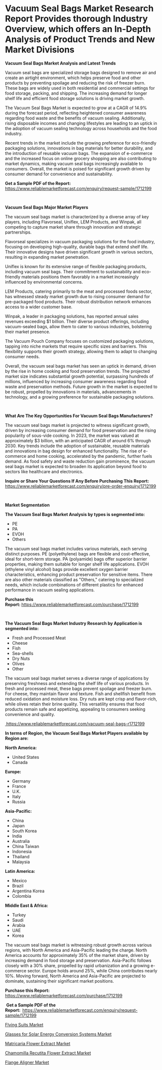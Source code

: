 <p><h1>Vacuum Seal Bags Market Research Report Provides thorough Industry Overview, which offers an In-Depth Analysis of Product Trends and New Market Divisions</h1></p><p><strong>Vacuum Seal Bags Market Analysis and Latest Trends</strong></p>
<p><p>Vacuum seal bags are specialized storage bags designed to remove air and create an airtight environment, which helps preserve food and other products by preventing spoilage and reducing the risk of freezer burn. These bags are widely used in both residential and commercial settings for food storage, packing, and shipping. The increasing demand for longer shelf life and efficient food storage solutions is driving market growth.</p><p>The Vacuum Seal Bags Market is expected to grow at a CAGR of 14.9% during the forecast period, reflecting heightened consumer awareness regarding food waste and the benefits of vacuum sealing. Additionally, rising disposable incomes and changing lifestyles are leading to an uptick in the adoption of vacuum sealing technology across households and the food industry. </p><p>Recent trends in the market include the growing preference for eco-friendly packaging solutions, innovations in bag materials for better durability, and the introduction of reusable vacuum bags. The expansion of e-commerce and the increased focus on online grocery shopping are also contributing to market dynamics, making vacuum seal bags increasingly available to consumers. Overall, the market is poised for significant growth driven by consumer demand for convenience and sustainability.</p></p>
<p><strong>Get a Sample PDF of the Report:&nbsp;</strong> <a href="https://www.reliablemarketforecast.com/enquiry/request-sample/1712199?utm_campaign=1102&utm_medium=2&utm_source=Github&utm_content=ia&utm_term=28032025&utm_id=vacuum-seal-bags">https://www.reliablemarketforecast.com/enquiry/request-sample/1712199</a></p>
<p>&nbsp;</p>
<p><strong>Vacuum Seal Bags Major Market Players</strong></p>
<p><p>The vacuum seal bags market is characterized by a diverse array of key players, including Flavorseal, Uniflex, LEM Products, and Winpak, all competing to capture market share through innovation and strategic partnerships. </p><p>Flavorseal specializes in vacuum packaging solutions for the food industry, focusing on developing high-quality, durable bags that extend shelf life. Their innovative designs have driven significant growth in various sectors, resulting in expanding market penetration.</p><p>Uniflex is known for its extensive range of flexible packaging products, including vacuum seal bags. Their commitment to sustainability and eco-friendly materials positions them favorably in a market increasingly influenced by environmental concerns. </p><p>LEM Products, catering primarily to the meat and processed foods sector, has witnessed steady market growth due to rising consumer demand for pre-packaged food products. Their robust distribution network enhances access to a wider customer base.</p><p>Winpak, a leader in packaging solutions, has reported annual sales revenues exceeding $1 billion. Their diverse product offerings, including vacuum-sealed bags, allow them to cater to various industries, bolstering their market presence.</p><p>The Vacuum Pouch Company focuses on customized packaging solutions, tapping into niche markets that require specific sizes and barriers. This flexibility supports their growth strategy, allowing them to adapt to changing consumer needs.</p><p>Overall, the vacuum seal bags market has seen an uptick in demand, driven by the rise in home cooking and food preservation trends. The projected market size indicates substantial growth potential, surpassing hundreds of millions, influenced by increasing consumer awareness regarding food waste and preservation methods. Future growth in the market is expected to be robust, propelled by innovations in materials, advancements in technology, and a growing preference for sustainable packaging solutions.</p></p>
<p>&nbsp;</p>
<p><strong>What Are The Key Opportunities For Vacuum Seal Bags Manufacturers?</strong></p>
<p><p>The vacuum seal bags market is projected to witness significant growth, driven by increasing consumer demand for food preservation and the rising popularity of sous-vide cooking. In 2023, the market was valued at approximately $3 billion, with an anticipated CAGR of around 6% through 2030. Key trends include the adoption of sustainable, reusable materials and innovations in bag design for enhanced functionality. The rise of e-commerce and home cooking, accelerated by the pandemic, further fuels demand. As food safety and waste reduction gain prominence, the vacuum seal bags market is expected to broaden its application beyond food to sectors like healthcare and electronics.</p></p>
<p><strong>Inquire or Share Your Questions If Any Before Purchasing This Report:</strong> <a href="https://www.reliablemarketforecast.com/enquiry/pre-order-enquiry/1712199?utm_campaign=1102&utm_medium=2&utm_source=Github&utm_content=ia&utm_term=28032025&utm_id=vacuum-seal-bags">https://www.reliablemarketforecast.com/enquiry/pre-order-enquiry/1712199</a></p>
<p>&nbsp;</p>
<p><strong>Market Segmentation</strong></p>
<p><strong>The Vacuum Seal Bags Market Analysis by types is segmented into:</strong></p>
<p><ul><li>PE</li><li>PA</li><li>EVOH</li><li>Others</li></ul></p>
<p><p>The vacuum seal bags market includes various materials, each serving distinct purposes. PE (polyethylene) bags are flexible and cost-effective, ideal for short-term storage. PA (polyamide) bags offer superior barrier properties, making them suitable for longer shelf life applications. EVOH (ethylene vinyl alcohol) bags provide excellent oxygen barrier characteristics, enhancing product preservation for sensitive items. There are also other materials classified as "Others," catering to specialized needs, which include combinations of different plastics for enhanced performance in vacuum sealing applications.</p></p>
<p><strong>Purchase this Report:&nbsp;</strong><a href="https://www.reliablemarketforecast.com/purchase/1712199?utm_campaign=1102&utm_medium=2&utm_source=Github&utm_content=ia&utm_term=28032025&utm_id=vacuum-seal-bags">https://www.reliablemarketforecast.com/purchase/1712199</a></p>
<p>&nbsp;</p>
<p><strong>The Vacuum Seal Bags Market Industry Research by Application is segmented into:</strong></p>
<p><ul><li>Fresh and Processed Meat</li><li>Cheese</li><li>Fish</li><li>Sea-shells</li><li>Dry Nuts</li><li>Olives</li><li>Other</li></ul></p>
<p><p>The vacuum seal bags market serves a diverse range of applications by preserving freshness and extending the shelf life of various products. In fresh and processed meat, these bags prevent spoilage and freezer burn. For cheese, they maintain flavor and texture. Fish and shellfish benefit from reduced oxidation and moisture loss. Dry nuts are kept crisp and flavor-rich, while olives retain their brine quality. This versatility ensures that food products remain safe and appetizing, appealing to consumers seeking convenience and quality.</p></p>
<p><a href="https://www.reliablemarketforecast.com/vacuum-seal-bags-r1712199?utm_campaign=1102&utm_medium=2&utm_source=Github&utm_content=ia&utm_term=28032025&utm_id=vacuum-seal-bags">&nbsp;https://www.reliablemarketforecast.com/vacuum-seal-bags-r1712199</a></p>
<p><strong>In terms of Region, the Vacuum Seal Bags Market Players available by Region are:</strong></p>
<p>
    <p> <strong> North America: </strong>
        <ul>
            <li>United States</li>
            <li>Canada</li>
        </ul>
        </p> 
    <p> <strong> Europe: </strong>
        <ul>
            <li>Germany</li>
            <li>France</li>
            <li>U.K.</li>
            <li>Italy</li>
            <li>Russia</li>
        </ul>
        </p> 
    <p> <strong> Asia-Pacific: </strong>
        <ul>
            <li>China</li>
            <li>Japan</li>
            <li>South Korea</li>
            <li>India</li>
            <li>Australia</li>
            <li>China Taiwan</li>
            <li>Indonesia</li>
            <li>Thailand</li>
            <li>Malaysia</li>
        </ul>
        </p> 
    <p> <strong> Latin America: </strong>
        <ul>
            <li>Mexico</li>
            <li>Brazil</li>
            <li>Argentina Korea</li>
            <li>Colombia</li>
        </ul>
        </p> 
    <p> <strong> Middle East & Africa: </strong>
        <ul>
            <li>Turkey</li>
            <li>Saudi</li>
            <li>Arabia</li>
            <li>UAE</li>
            <li>Korea</li>
        </ul>
    </p>
    </p>
<p><p>The vacuum seal bags market is witnessing robust growth across various regions, with North America and Asia-Pacific leading the charge. North America accounts for approximately 35% of the market share, driven by increasing demand in food storage and preservation. Asia-Pacific follows closely with a 30% share, propelled by rapid urbanization and a growing e-commerce sector. Europe holds around 25%, while China contributes nearly 10%. Moving forward, North America and Asia-Pacific are projected to dominate, sustaining their significant market positions.</p></p>
<p><strong>Purchase this Report: </strong><a href="https://www.reliablemarketforecast.com/purchase/1712199?utm_campaign=1102&utm_medium=2&utm_source=Github&utm_content=ia&utm_term=28032025&utm_id=vacuum-seal-bags">https://www.reliablemarketforecast.com/purchase/1712199</a></p>
<p>&nbsp;<strong>Get a Sample PDF of the Report:&nbsp;&nbsp;</strong><a href="https://www.reliablemarketforecast.com/enquiry/request-sample/1712199?utm_campaign=1102&utm_medium=2&utm_source=Github&utm_content=ia&utm_term=28032025&utm_id=vacuum-seal-bags">https://www.reliablemarketforecast.com/enquiry/request-sample/1712199</a></p>
<p><strong></strong></p>
<p><p><a href="https://github.com/jolashta/Market-Research-Report-List-1/blob/main/flying-suits-market.md?utm_campaign=1102&utm_medium=2&utm_source=Github&utm_content=ia&utm_term=28032025&utm_id=vacuum-seal-bags">Flying Suits Market</a></p><p><a href="https://github.com/shizutuvana/Market-Research-Report-List-1/blob/main/glasses-for-solar-energy-conversion-systems-market.md?utm_campaign=1102&utm_medium=2&utm_source=Github&utm_content=ia&utm_term=28032025&utm_id=vacuum-seal-bags">Glasses for Solar Energy Conversion Systems Market</a></p><p><a href="https://github.com/waackheidtn5/Market-Research-Report-List-1/blob/main/matricaria-flower-extract-market.md?utm_campaign=1102&utm_medium=2&utm_source=Github&utm_content=ia&utm_term=28032025&utm_id=vacuum-seal-bags">Matricaria Flower Extract Market</a></p><p><a href="https://github.com/laroybarrize/Market-Research-Report-List-1/blob/main/chamomilla-recutita-flower-extract-market.md?utm_campaign=1102&utm_medium=2&utm_source=Github&utm_content=ia&utm_term=28032025&utm_id=vacuum-seal-bags">Chamomilla Recutita Flower Extract Market</a></p><p><a href="https://github.com/lazregaartun/Market-Research-Report-List-1/blob/main/flange-aligner-market.md?utm_campaign=1102&utm_medium=2&utm_source=Github&utm_content=ia&utm_term=28032025&utm_id=vacuum-seal-bags">Flange Aligner Market</a></p></p>